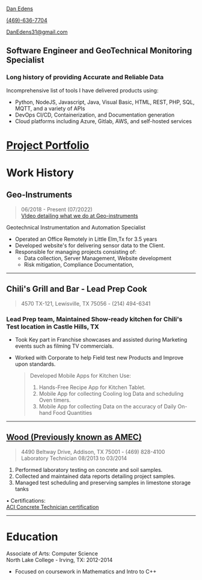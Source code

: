 
[Dan Edens](https://github.com/DanEdens)  

[(469)-636-7704](4696367704)  

[DanEdens31@gmail.com](DanEdens31@gmail.com)  

## Software Engineer and GeoTechnical Monitoring Specialist  

### Long history of providing Accurate and Reliable Data  

Incomprehensive list of tools I have delivered products using:  
- Python, NodeJS, Javascript, Java, Visual Basic, HTML, REST, PHP, SQL, MQTT, and a variety of APIs  
- DevOps CI/CD, Containerization, and Documentation generation  
- Cloud platforms including Azure, Gitlab, AWS, and self-hosted services  

# [Project Portfolio](https://github.com/DanEdens/Resume/blob/main/Portfolio.md)  


# Work History  
## Geo-Instruments  
> 06/2018 - Present (07/2022)   
> [VIdeo detailing what we do at Geo-instruments](https://www.geo-instruments.com/implementing-geotechnical-monitoring-programs/)  

Geotechnical Instrumentation and Automation Specialist

- Operated an Office Remotely in Little Elm,Tx for 3.5 years
- Developed website's for delivering sensor data to the Client.
- Responsible for managing projects consisting of:  
    - Data collection, Server Management, Website development  
    - Risk mitigation, Compliance Documentation, 

  
<!-- • Certifications: 
> Osha10, Twic, TSAprecheck, Keolis Contractor, SCET Basic Plus, GCSC Basic Plus, MBTA ROW, E-railSafe, BNSF contractor  -->
<!-- [E-railSafe](https://erailsafe.com/usa/), [BNSF contractor card](assets/BNSF%20Contractor%20Card.jpg)  -->

<!-- # Portfolio:   -->

---

## Chili's Grill and Bar - Lead Prep Cook
> 4570 TX-121, Lewisville, TX 75056 - (214) 494-6341  
### Lead Prep team, Maintained Show-ready kitchen for Chili's Test location in Castle Hills, TX

- Took Key part in Franchise showcases and assisted during Marketing events such as filming TV commercials.
- Worked with Corporate to help Field test new Products and Improve upon standards.
    
    > Developed Mobile Apps for Kitchen Use:  
    > 1. Hands-Free Recipe App for Kitchen Tablet.  
    > 2. Mobile App for collecting Cooling log Data and scheduling Oven timers.  
    > 3. Mobile App for collecting Data on the accuracy of Daily On-hand Food Quantities  

---

## [Wood (Previously known as AMEC)](https://www.woodplc.com/) 
> 4490 Beltway Drive, Addison, TX 75001 - (469) 828-4100  
Laboratory Technician 08/2013 to 03/2014  


1. Performed laboratory testing on concrete and soil samples.  
1. Collected and maintained data reports detailing project samples.  
1. Managed test scheduling and preserving samples in limestone storage tanks  

• Certifications:  
[ACI Concrete Technician certification](https://www.concrete.org/certification/certificationprograms.aspx?m=details&pgm=Field%20Concrete%20Testing&cert=Concrete%20Field%20Testing%20Technician%20-%20Grade%20I)  

---
# Education  
Associate of Arts: Computer Science  
North Lake College - Irving, TX: 2012-2014  
 - Focused on coursework in Mathematics and Intro to C++  


